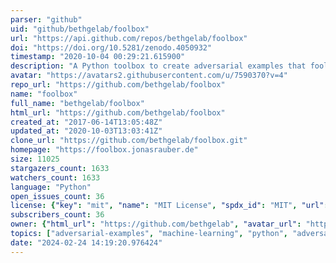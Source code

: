 ```yaml
---
parser: "github"
uid: "github/bethgelab/foolbox"
url: "https://api.github.com/repos/bethgelab/foolbox"
doi: "https://doi.org/10.5281/zenodo.4050932"
timestamp: "2020-10-04 00:29:21.615900"
description: "A Python toolbox to create adversarial examples that fool neural networks in PyTorch, TensorFlow, and JAX"
avatar: "https://avatars2.githubusercontent.com/u/7590370?v=4"
repo_url: "https://github.com/bethgelab/foolbox"
name: "foolbox"
full_name: "bethgelab/foolbox"
html_url: "https://github.com/bethgelab/foolbox"
created_at: "2017-06-14T13:05:48Z"
updated_at: "2020-10-03T13:03:41Z"
clone_url: "https://github.com/bethgelab/foolbox.git"
homepage: "https://foolbox.jonasrauber.de"
size: 11025
stargazers_count: 1633
watchers_count: 1633
language: "Python"
open_issues_count: 36
license: {"key": "mit", "name": "MIT License", "spdx_id": "MIT", "url": "https://api.github.com/licenses/mit", "node_id": "MDc6TGljZW5zZTEz"}
subscribers_count: 36
owner: {"html_url": "https://github.com/bethgelab", "avatar_url": "https://avatars2.githubusercontent.com/u/7590370?v=4", "login": "bethgelab", "type": "Organization"}
topics: ["adversarial-examples", "machine-learning", "python", "adversarial-attacks", "pytorch", "tensorflow", "jax", "keras"]
date: "2024-02-24 14:19:20.976424"
---
```

